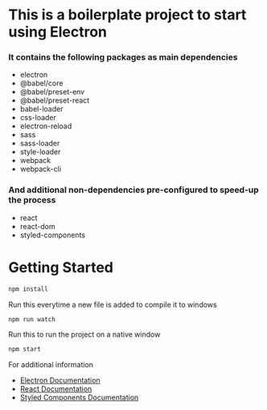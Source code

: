 # This is a boilerplate project to start using Electron

### It contains the following packages as main dependencies

- electron
- @babel/core
- @babel/preset-env
- @babel/preset-react
- babel-loader
- css-loader
- electron-reload
- sass
- sass-loader
- style-loader
- webpack
- webpack-cli

### And additional  non-dependencies pre-configured to speed-up the process

- react
- react-dom
- styled-components



# Getting Started

```bash
npm install
```

Run this everytime a new file is added to compile it to windows

```bash
npm run watch
```

Run this to run the project on a native window
```bash
npm start
```

For additional information
- [Electron Documentation](https://www.electronjs.org/)
- [React Documentation](https://react.dev/)
- [Styled Components Documentation](https://styled-components.com/)